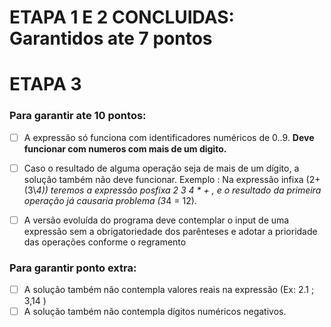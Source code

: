 # ETAPA 1 E 2 CONCLUIDAS: Garantidos ate 7 pontos
# ETAPA 3

### Para garantir ate 10 pontos:

- [ ] A expressão só funciona com identificadores numéricos de 0..9. **Deve funcionar com numeros com mais de um digito.**
- [ ] Caso o resultado de alguma operação seja de mais de um dígito, a solução também não deve funcionar. Exemplo : Na expressão infixa (2+(3\\*4)) teremos a expressão posfixa 2 3 4 \* + , e o resultado da primeira operação já causaria problema (3*4 = 12).
- [ ] A versão evoluída do programa deve contemplar o input de uma expressão sem a obrigatoriedade dos parênteses e adotar a prioridade das operações conforme o regramento


### Para garantir ponto extra:

- [ ] A solução também não contempla valores reais na expressão (Ex: 2.1 ; 3,14 )
- [ ] A solução também não contempla dígitos numéricos negativos.
